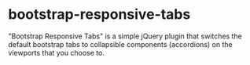 bootstrap-responsive-tabs
=========================

"Bootstrap Responsive Tabs" is a simple jQuery plugin that switches the default bootstrap tabs to collapsible components (accordions) on the viewports that you choose to.
